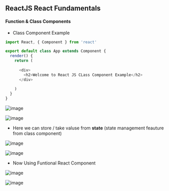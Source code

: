 ## ReactJS  React Fundamentals

#### Function & Class Components

* Class Component Example
```javaScript
import React, { Component } from 'react'

export default class App extends Component {
  render() {
    return (
     
      <div>
        <h2>Welcome to React JS CLass Component Example</h2>
      </div>
      
    )
  }
}

```

![image](https://user-images.githubusercontent.com/40323661/157407526-ee8ea422-447a-481e-98de-020b8d99099d.png)

![image](https://user-images.githubusercontent.com/40323661/157407586-c9fe5146-8f79-449d-bfd1-fb53c0315345.png)

* Here we can store / take valuse from **state**  (state management feauture from class component)

![image](https://user-images.githubusercontent.com/40323661/157408624-7820b976-7cc7-4f10-a985-fb093122d15e.png)

![image](https://user-images.githubusercontent.com/40323661/157408678-0eb98962-30b5-4fae-8577-18a36299f40b.png)

* Now Using Funtional React Component 

![image](https://user-images.githubusercontent.com/40323661/157409159-0000d803-3e0b-4f60-96f9-bd15f4ac948c.png)

![image](https://user-images.githubusercontent.com/40323661/157409202-b2579cf2-7fb9-42e7-a3d7-509cbed3ea8c.png)


